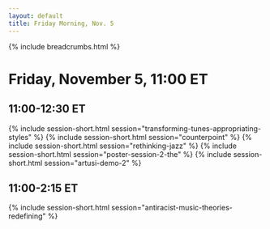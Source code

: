 ```yaml
---
layout: default
title: Friday Morning, Nov. 5
---
```


{% include breadcrumbs.html %}

# Friday, November 5, 11:00 ET

## 11:00-12:30 ET
{% include session-short.html session="transforming-tunes-appropriating-styles" %}
{% include session-short.html session="counterpoint" %}
{% include session-short.html session="rethinking-jazz" %}
{% include session-short.html session="poster-session-2-the" %}
{% include session-short.html session="artusi-demo-2" %}


## 11:00-2:15 ET
{% include session-short.html session="antiracist-music-theories-redefining" %}
